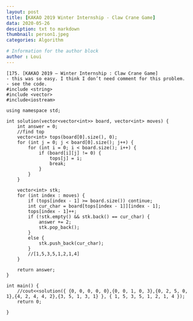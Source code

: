 ```yaml
---
layout: post
title: [KAKAO 2019 Winter Internship - Claw Crane Game]
data: 2020-05-26
desciption: txt to markdown
thumbnail: person1.jpeg
categories: Algorithm

# Information for the author block
author : Loui
---
```


	﻿[175. [KAKAO 2019 – Winter Internship : Claw Crane Game]
	- this was so easy. I think I don’t need comment for this problem.
	- see the code.
	#include <string>
	#include <vector>
	#include<iostream>
	
	using namespace std;
	
	int solution(vector<vector<int>> board, vector<int> moves) {
		int answer = 0;
		//find top
		vector<int> tops(board[0].size(), 0);
		for (int j = 0; j < board[0].size(); j++) {
			for (int i = 0; i < board.size(); i++) {
				if (board[i][j] != 0) {
					tops[j] = i;
					break;
				}
			}
		}
	
		vector<int> stk;
		for (int index : moves) {
			if (tops[index - 1] >= board.size()) continue;
			int cur_char = board[tops[index - 1]][index - 1];
			tops[index - 1]++;
			if (!stk.empty() && stk.back() == cur_char) {
				answer += 2;
				stk.pop_back();
			}
			else {
				stk.push_back(cur_char);
			}
			//[1,5,3,5,1,2,1,4]
		}
	
		return answer;
	}
	
	int main() {
		//cout<<solution({ {0, 0, 0, 0, 0},{0, 0, 1, 0, 3},{0, 2, 5, 0, 1},{4, 2, 4, 4, 2},{3, 5, 1, 3, 1} }, { 1, 5, 3, 5, 1, 2, 1, 4 });
		return 0;
		
	}
	
	
